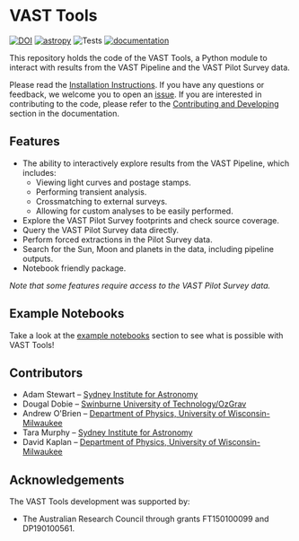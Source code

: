 # VAST Tools
[![DOI](https://zenodo.org/badge/199943719.svg)](https://zenodo.org/badge/latestdoi/199943719)
[![astropy](http://img.shields.io/badge/powered%20by-AstroPy-orange.svg?style=flat)](http://www.astropy.org/)
![Tests](https://github.com/askap-vast/vast-tools/actions/workflows/pytest.yml/badge.svg)
[![documentation](https://img.shields.io/badge/docs-mkdocs%20material-blue.svg?style=flat)](https://vast-survey.org/vast-tools/)

This repository holds the code of the VAST Tools, a Python module to interact with results from the VAST Pipeline and the VAST Pilot Survey data.

Please read the [Installation Instructions](https://vast-survey.org/vast-tools/getting_started/installation/). If you have any questions or feedback, we welcome you to open an [issue](https://github.com/askap-vast/vast-tools/issues). 
If you are interested in contributing to the code, please refer to the [Contributing and Developing](https://vast-survey.org/vast-tools/contributing/develop/) section in the documentation.

## Features

  * The ability to interactively explore results from the VAST Pipeline, which includes:
      - Viewing light curves and postage stamps.
      - Performing transient analysis.
      - Crossmatching to external surveys.
      - Allowing for custom analyses to be easily performed.
  * Explore the VAST Pilot Survey footprints and check source coverage.
  * Query the VAST Pilot Survey data directly.
  * Perform forced extractions in the Pilot Survey data.
  * Search for the Sun, Moon and planets in the data, including pipeline outputs.
  * Notebook friendly package.
  

_Note that some features require access to the VAST Pilot Survey data._

## Example Notebooks

Take a look at the [example notebooks](https://github.com/askap-vast/vast-tools/tree/master/notebook-examples) section to see what is possible with VAST Tools!

## Contributors

* Adam Stewart – [Sydney Institute for Astronomy](https://sifa.sydney.edu.au/)
* Dougal Dobie – [Swinburne University of Technology/OzGrav](https://www.ozgrav.org)
* Andrew O'Brien – [Department of Physics, University of Wisconsin-Milwaukee](https://uwm.edu/physics/research/astronomy-gravitation-cosmology/)
* Tara Murphy – [Sydney Institute for Astronomy](https://sifa.sydney.edu.au/)
* David Kaplan – [Department of Physics, University of Wisconsin-Milwaukee](https://uwm.edu/physics/research/astronomy-gravitation-cosmology/)

## Acknowledgements

The VAST Tools development was supported by:

* The Australian Research Council through grants FT150100099 and DP190100561.

